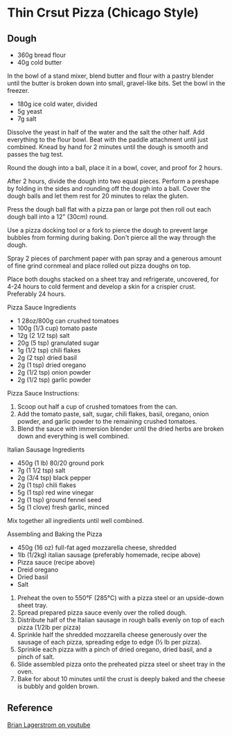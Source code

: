 # Thin Crsut Pizza (Chicago Style)

## Dough
* 360g bread flour
* 40g cold butter

In the bowl of a stand mixer, blend butter and flour with a pastry blender until the butter is broken down into small, gravel-like bits. Set the bowl in the freezer.

* 180g ice cold water, divided
* 5g yeast
* 7g salt

Dissolve the yeast in half of the water and the salt the other half. Add everything to the flour bowl. Beat with the paddle attachment until just combined. Knead by hand for 2 minutes until the dough is smooth and passes the tug test.

Round the dough into a ball, place it in a bowl, cover, and proof for 2 hours.

After 2 hours, divide the dough into two equal pieces. Perform a preshape by folding in the sides and rounding off the dough into a ball. Cover the dough balls and let them rest for 20 minutes to relax the gluten.

Press the dough ball flat with a pizza pan or large pot then roll out each dough ball into a 12” (30cm) round.

Use a pizza docking tool or a fork to pierce the dough to prevent large bubbles from forming during baking. Don't pierce all the way through the dough.

Spray 2 pieces of parchment paper with pan spray and a generous amount of fine grind cornmeal and place rolled out pizza doughs on top. 

Place both doughs stacked on a sheet tray and refrigerate, uncovered, for 4-24 hours to cold ferment and develop a skin for a crispier crust. Preferably 24 hours.

Pizza Sauce Ingredients
* 1 28oz/800g can crushed tomatoes
* 100g (1/3 cup) tomato paste
* 12g (2 1/2 tsp) salt
* 20g (5 tsp) granulated sugar
* 1g (1/2 tsp) chili flakes
* 2g (2 tsp) dried basil
* 2g (1 tsp) dried oregano
* 2g (1/2 tsp) onion powder
* 2g (1/2 tsp) garlic powder

Pizza Sauce Instructions:
1. Scoop out half a cup of crushed tomatoes from the can.
2. Add the tomato paste, salt, sugar, chili flakes, basil, oregano, onion powder, and garlic powder to the remaining crushed tomatoes.
3. Blend the sauce with immersion blender until the dried herbs are broken down and everything is well combined.

Italian Sausage Ingredients
* 450g (1 lb) 80/20 ground pork
* 7g (1 1/2 tsp) salt
* 2g (3/4 tsp) black pepper
* 2g (1 tsp) chili flakes
* 5g (1 tsp) red wine vinegar
* 2g (1 tsp) ground fennel seed
* 5g (1 clove) fresh garlic, minced

Mix together all ingredients until well combined.

Assembling and Baking the Pizza
* 450g (16 oz) full-fat aged mozzarella cheese, shredded
* 1lb (1/2kg)  italian sausage (preferably homemade, recipe above) 
* Pizza sauce (recipe above)
* Dreid oregano
* Dried basil 
* Salt 

1. Preheat the oven to 550°F (285°C) with a pizza steel or an upside-down sheet tray.
2. Spread prepared pizza sauce evenly over the rolled dough.
3. Distribute half of the Italian sausage in rough balls evenly on top of each pizza (1/2lb per pizza)
4. Sprinkle half the shredded mozzarella cheese generously over the sausage of each pizza, spreading edge to edge (½ lb per pizza).
5. Sprinkle each pizza with a pinch of dried oregano, dried basil, and a pinch of salt.
6. Slide assembled pizza onto the preheated pizza steel or sheet tray in the oven.
7. Bake for about 10 minutes until the crust is deeply baked and the cheese is bubbly and golden brown.

## Reference

[Brian Lagerstrom on youtube](https://www.youtube.com/watch?v=jvzX7-JnZb4)